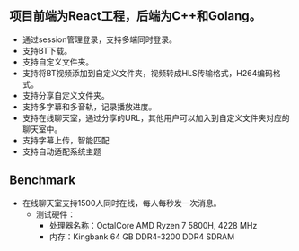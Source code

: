 ## 项目前端为React工程，后端为C++和Golang。
  * 通过session管理登录，支持多端同时登录。
  * 支持BT下载。
  * 支持自定义文件夹。
  * 支持将BT视频添加到自定义文件夹，视频转成HLS传输格式，H264编码格式。
  * 支持分享自定义文件夹。
  * 支持多字幕和多音轨，记录播放进度。
  * 支持在线聊天室，通过分享的URL，其他用户可以加入到自定义文件夹对应的聊天室中。
  * 支持字幕上传，智能匹配
  * 支持自动适配系统主题
## Benchmark
  * 在线聊天室支持1500人同时在线，每人每秒发一次消息。
    * 测试硬件：
      * 处理器名称：OctalCore AMD Ryzen 7 5800H, 4228 MHz
      * 内存：Kingbank	64 GB DDR4-3200 DDR4 SDRAM 